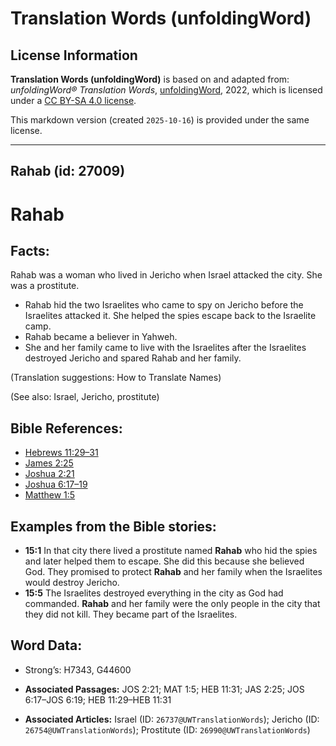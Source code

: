 # Translation Words (unfoldingWord)

## License Information

**Translation Words (unfoldingWord)** is based on and adapted from: _unfoldingWord® Translation Words_, [unfoldingWord](https://unfoldingword.org/utw), 2022, which is licensed under a [CC BY-SA 4.0 license](https://creativecommons.org/licenses/by-sa/4.0/legalcode.en).

This markdown version (created `2025-10-16`) is provided under the same license.



--------------------------------

## Rahab (id: 27009)

Rahab
=====

Facts:
------

Rahab was a woman who lived in Jericho when Israel attacked the city. She was a prostitute.

* Rahab hid the two Israelites who came to spy on Jericho before the Israelites attacked it. She helped the spies escape back to the Israelite camp.
* Rahab became a believer in Yahweh.
* She and her family came to live with the Israelites after the Israelites destroyed Jericho and spared Rahab and her family.

(Translation suggestions: How to Translate Names)

(See also: Israel, Jericho, prostitute)

Bible References:
-----------------

* [Hebrews 11:29–31](https://ref.ly/Heb11:29-Heb11:31)
* [James 2:25](https://ref.ly/Jas2:25)
* [Joshua 2:21](https://ref.ly/Josh2:21)
* [Joshua 6:17–19](https://ref.ly/Josh6:17-Josh6:19)
* [Matthew 1:5](https://ref.ly/Matt1:5)

Examples from the Bible stories:
--------------------------------

* **15:1** In that city there lived a prostitute named **Rahab** who hid the spies and later helped them to escape. She did this because she believed God. They promised to protect **Rahab** and her family when the Israelites would destroy Jericho.
* **15:5** The Israelites destroyed everything in the city as God had commanded. **Rahab** and her family were the only people in the city that they did not kill. They became part of the Israelites.

Word Data:
----------

* Strong’s: H7343, G44600

* **Associated Passages:** JOS 2:21; MAT 1:5; HEB 11:31; JAS 2:25; JOS 6:17–JOS 6:19; HEB 11:29–HEB 11:31
* **Associated Articles:** Israel (ID: `26737@UWTranslationWords`); Jericho (ID: `26754@UWTranslationWords`); Prostitute (ID: `26990@UWTranslationWords`)

